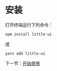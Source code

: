 # 安装

打开终端运行下列命令：

```
npm install little-ui
```

或

```
yarn add little-ui
```

下一节：[开始使用](#/doc/get-started)
